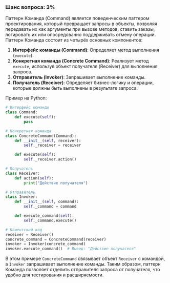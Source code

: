 ### Шанс вопроса: 3%

Паттерн Команда (Command) является поведенческим паттером проектирования, который превращает запросы в объекты, позволяя передавать их как аргументы при вызове методов, ставить заказы, логировать их или опосредованно поддерживать отмену операций. Паттерн Команда состоит из четырёх основных компонентов:

1. **Интерфейс команды (Command)**: Определяет метод выполнения (`execute`).
2. **Конкретная команда (Concrete Command)**: Реализует метод `execute`, используя объект получателя (Receiver) для выполнения запроса.
3. **Отправитель (Invoker)**: Запрашивает выполнение команды.
4. **Получатель (Receiver)**: Определяет бизнес-логику и операции, которые должны быть выполнены в результате запроса.

Пример на Python:

```python
# Интерфейс команды
class Command:
    def execute(self):
        pass

# Конкретная команда
class ConcreteCommand(Command):
    def __init__(self, receiver):
        self._receiver = receiver

    def execute(self):
        self._receiver.action()

# Получатель
class Receiver:
    def action(self):
        print("Действие получателя")

# Отправитель
class Invoker:
    def __init__(self, command):
        self._command = command

    def execute_command(self):
        self._command.execute()

# Клиентский код
receiver = Receiver()
concrete_command = ConcreteCommand(receiver)
invoker = Invoker(concrete_command)
invoker.execute_command()  # Вывод: "Действие получателя"
```

В этом примере `ConcreteCommand` связывает объект `Receiver` с командой, а `Invoker` запрашивает выполнение команды. Таким образом, паттерн Команда позволяет отделить отправителя запроса от получателя, что удобно для тестирования и расширяемости.